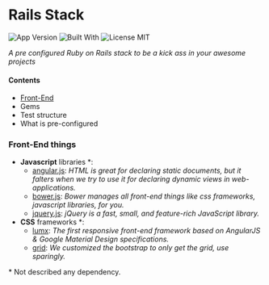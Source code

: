 # Rails Stack
![App Version](https://img.shields.io/badge/app%20version-1.1.3-brightgreen.svg)
![Built With](https://img.shields.io/badge/built%20with-love-ff69b4.svg)
![License MIT](https://img.shields.io/badge/licence-MIT-blue.svg)

*A pre configured Ruby on Rails stack to be a kick ass in your awesome projects*

#### Contents

- [Front-End](#front-end-things)
- Gems
- Test structure
- What is pre-configured
 

### Front-End things

 - **Javascript** libraries *: 
   - [angular.js][angular]: *HTML is great for declaring static documents, but it falters when we try to use it for declaring dynamic views in web-applications.*
   - [bower.js][bower]: *Bower manages all front-end things like css frameworks, javascript libraries, for you.*
   - [jquery.js][jquery]: *jQuery is a fast, small, and feature-rich JavaScript library.*
 - **CSS** frameworks *:
   - [lumx][lumx]: *The first responsive front-end framework based on AngularJS & Google Material Design specifications.*
   - [grid][bootstrap-grid]: *We customized the bootstrap to only get the grid, use sparingly.*

\* Not described any dependency.

[angular]: https://angularjs.org/
[bower]: https://bower.io/
[lumx]: http://ui.lumapps.com/
[jquery]: http://jquery.com/
[bootstrap-grid]: http://getbootstrap.com/css/#grid
